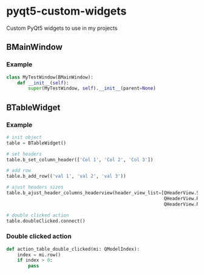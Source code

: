 # pyqt5-custom-widgets

Custom PyQt5 widgets to use in my projects

## BMainWindow
### Example
```python
class MyTestWindow(BMainWindow):
    def __init__(self):
        super(MyTestWindow, self).__init__(parent=None)
```

## BTableWidget
### Example
```python
# init object
table = BTableWidget()

# set headers
table.b_set_column_header(['Col 1', 'Col 2', 'Col 3'])

# add row
table.b_add_row(('val 1', 'val 2', 'val 3'))

# ajust headers sizes
table.b_ajust_header_columns_headerview(header_view_list=[QHeaderView.Stretch,
                                                          QHeaderView.ResizeToContents,
                                                          QHeaderView.ResizeToContents])

# double clicked action
table.doubleClicked.connect()
```

### Double clicked action
```python
def action_table_double_clicked(mi: QModelIndex):
    index = mi.row()
    if index > 0:
        pass
```
